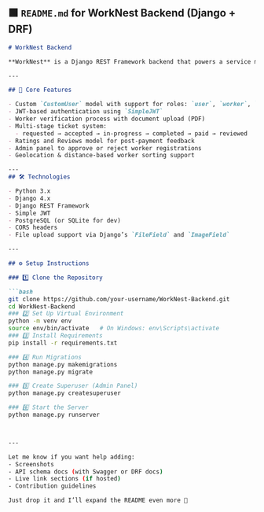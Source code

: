 ## 🟩 `README.md` for WorkNest Backend (Django + DRF)

```markdown
# WorkNest Backend

**WorkNest** is a Django REST Framework backend that powers a service marketplace platform where users can find, book, and review verified workers. The backend handles user authentication, role-based access, appointment booking, ticket lifecycle management, and admin workflows.

---

## 🔑 Core Features

- Custom `CustomUser` model with support for roles: `user`, `worker`, `admin`
- JWT-based authentication using `SimpleJWT`
- Worker verification process with document upload (PDF)
- Multi-stage ticket system:
  - requested → accepted → in-progress → completed → paid → reviewed
- Ratings and Reviews model for post-payment feedback
- Admin panel to approve or reject worker registrations
- Geolocation & distance-based worker sorting support

---
## 🛠 Technologies

- Python 3.x
- Django 4.x
- Django REST Framework
- Simple JWT
- PostgreSQL (or SQLite for dev)
- CORS headers
- File upload support via Django’s `FileField` and `ImageField`

---

## ⚙️ Setup Instructions

### 1️⃣ Clone the Repository

```bash
git clone https://github.com/your-username/WorkNest-Backend.git
cd WorkNest-Backend
### 2️⃣ Set Up Virtual Environment
python -m venv env
source env/bin/activate   # On Windows: env\Scripts\activate
### 3️⃣ Install Requirements
pip install -r requirements.txt

### 4️⃣ Run Migrations
python manage.py makemigrations
python manage.py migrate

### 5️⃣ Create Superuser (Admin Panel)
python manage.py createsuperuser

### 6️⃣ Start the Server
python manage.py runserver



---

Let me know if you want help adding:
- Screenshots
- API schema docs (with Swagger or DRF docs)
- Live link sections (if hosted)
- Contribution guidelines

Just drop it and I’ll expand the README even more 💪
